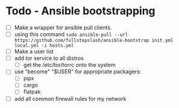 # Todo - Ansible bootstrapping

- [ ] Make a wrapper for ansible pull clients.
- [ ] using this command `sudo ansible-pull --url https://github.com/fullstopslash/ansible-bootstrap init.yml local.yml -i hosts.yml`
- [ ] Make a user list
- [ ] add tor service to all distros
  - [ ] get the /etc/tor/torrc onto the system
- [ ] use "become" "$USER" for appropriate packagers:
  - [ ] pipx
  - [ ] cargo
  - [ ] flatpak
- [ ] add all common firewall rules for my network
